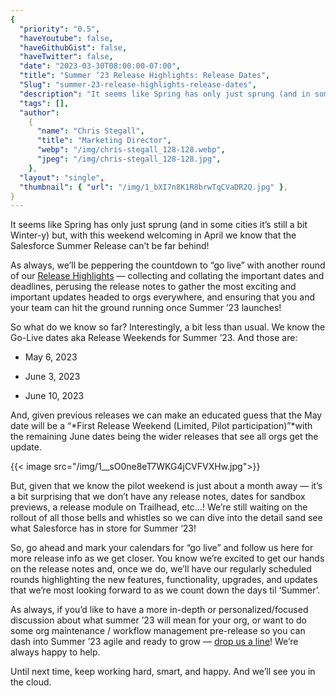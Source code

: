 ```yaml
---
{
  "priority": "0.5",
  "haveYoutube": false,
  "haveGithubGist": false,
  "haveTwitter": false,
  "date": "2023-03-30T08:00:00-07:00",
  "title": "Summer ’23 Release Highlights: Release Dates",
  "Slug": "summer-23-release-highlights-release-dates",
  "description": "It seems like Spring has only just sprung (and in some cities it’s still a bit Winter-y) but, with this weekend welcoming in April we know…",
  "tags": [],
  "author":
    {
      "name": "Chris Stegall",
      "title": "Marketing Director",
      "webp": "/img/chris-stegall_128-128.webp",
      "jpeg": "/img/chris-stegall_128-128.jpg",
    },
  "layout": "single",
  "thumbnail": { "url": "/img/1_bXI7n8K1R8brwTqCVaDR2Q.jpg" },
}
---
```


It seems like Spring has only just sprung (and in some cities it’s still a bit Winter-y) but, with this weekend welcoming in April we know that the Salesforce Summer Release can’t be far behind!

As always, we’ll be peppering the countdown to “go live” with another round of our [Release Highlights](https://medium.com/tag/release-highlights) — collecting and collating the important dates and deadlines, perusing the release notes to gather the most exciting and important updates headed to orgs everywhere, and ensuring that you and your team can hit the ground running once Summer ’23 launches!

So what do we know so far? Interestingly, a bit less than usual. We know the Go-Live dates aka Release Weekends for Summer ’23. And those are:

- May 6, 2023

- June 3, 2023

- June 10, 2023

And, given previous releases we can make an educated guess that the May date will be a “*First Release Weekend (Limited, Pilot participation)”*with the remaining June dates being the wider releases that see all orgs get the update.

{{< image src="/img/1__sO0ne8eT7WKG4jCVFVXHw.jpg">}}

But, given that we know the pilot weekend is just about a month away — it’s a bit surprising that we don’t have any release notes, dates for sandbox previews, a release module on Trailhead, etc…! We’re still waiting on the rollout of all those bells and whistles so we can dive into the detail sand see what Salesforce has in store for Summer ‘23!

So, go ahead and mark your calendars for “go live” and follow us here for more release info as we get closer. You know we’re excited to get our hands on the release notes and, once we do, we’ll have our regularly scheduled rounds highlighting the new features, functionality, upgrades, and updates that we’re most looking forward to as we count down the days til ‘Summer’.

As always, if you’d like to have a more in-depth or personalized/focused discussion about what summer ’23 will mean for your org, or want to do some org maintenance / workflow management pre-release so you can dash into Summer ’23 agile and ready to grow — [drop us a line](https://appexchange.salesforce.com/appxConsultingListingDetail?listingId=a0N30000001gF9jEAE)! We’re always happy to help.

Until next time, keep working hard, smart, and happy. And we’ll see you in the cloud.
